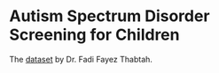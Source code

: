 # Autism Spectrum Disorder Screening for Children 
The [dataset](https://archive.ics.uci.edu/dataset/419/autistic+spectrum+disorder+screening+data+for+children) by Dr. Fadi Fayez Thabtah. 
